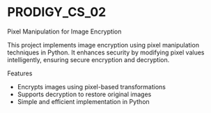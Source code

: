# PRODIGY_CS_02

Pixel Manipulation for Image Encryption  

This project implements image encryption using pixel manipulation techniques in Python. It enhances security by modifying pixel values intelligently, ensuring secure encryption and decryption.  

Features  
- Encrypts images using pixel-based transformations  
- Supports decryption to restore original images  
- Simple and efficient implementation in Python  
